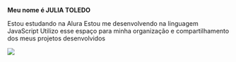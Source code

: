 **Meu nome é JULIA TOLEDO**

 Estou estudando na Alura
 Estou me desenvolvendo na linguagem JavaScript
 Utilizo esse espaço para minha organização e compartilhamento dos meus projetos desenvolvidos

![](https://www.iguassuit.com.br/uploads/rar/20200521133336-220---alura.jpg)

